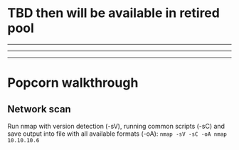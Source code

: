 # TBD then will be available in retired pool
---
---
---
# Popcorn walkthrough
## Network scan
Run nmap with version detection (-sV), running common scripts (-sC) and save output into file with all available formats (-oA):
`nmap -sV -sC -oA nmap 10.10.10.6`
